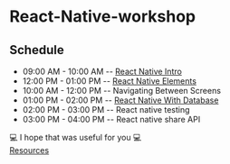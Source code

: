 # React-Native-workshop

## Schedule 
- 09:00 AM - 10:00 AM -- [React Native Intro](./React-native.md)
- 12:00 PM - 01:00 PM -- [React Native Elements](./RN-Elements.md)
- 10:00 AM - 12:00 PM -- Navigating Between Screens
- 01:00 PM - 02:00 PM -- [React Native With Database](./RN-connect-Database.md)
- 02:00 PM - 03:00 PM -- React native testing
- 03:00 PM - 04:00 PM -- React native share API

:computer: I hope that was useful for you :computer:
<br>
[Resources](./resources.md)

